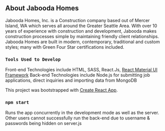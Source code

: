 ## About Jabooda Homes

Jabooda Homes, Inc. is a Construction company based out of Mercer Island, WA which serves all around the Greater Seattle Area. With over 10 years of experience with construction and development, Jabooda makes construction processes simple by maintaining friendly client relationships. Jabooda Homes are built in modern, contemporary, traditional and custom styles; many with Green Four Star certifications included. 

### `Tools Used to Develop`

Front-end Technologies include HTML, SASS, React.Js, [React Material UI Framework](https://material-ui.com/)
Back-end Technologies include Node.js for submitting job applications, direct inquiries and importing data from MongoDB

This project was bootstrapped with [Create React App](https://github.com/facebook/create-react-app).

### `npm start`

Runs the app concurrently in the development mode as well as the server. Other users cannot successfully run the back-end due to username & passwords being hidden on server.js<br>

